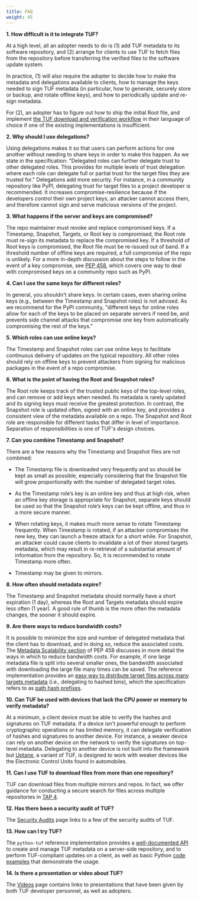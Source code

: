 ```yaml
---
title: FAQ
weight: 45
---
```



**1. How difficult is it to integrate TUF?**

  At a high level, all an adopter needs to do is (1) add TUF metadata to its
  software repository, and (2) arrange for clients to use TUF to fetch files
  from the repository before transferring the verified files to the software
  update system.

  In practice, (1) will also require the adopter to decide how to make the
  metadata and delegations available to clients, how to manage the keys needed
  to sign TUF metadata (in particular, how to generate, securely store or backup,
  and rotate offline keys), and how to periodically update and re-sign metadata.

  For (2), an adopter has to figure out how to ship the initial Root file, and
  implement [the TUF download and verification
  workflow](https://theupdateframework.github.io/specification/latest/#detailed-client-workflow)
  in their language of choice if one of the existing implementations is
  insufficient.

**2. Why should I use delegations?**

  Using delegations makes it so that users can perform actions for one another
  without needing to share keys in order to make this happen.
  As we state in the specification: "Delegated roles can further delegate trust
  to other delegated roles. This provides for multiple levels of trust
  delegation where each role can delegate full or partial trust for the target
  files they are trusted for."  Delegations add more security. For instance, in
  a community repository like PyPI, delegating trust for target files to a
  project developer is recommended.  It increases compromise-resilience because
  if the developers control their own project keys, an attacker cannot access
  them, and therefore cannot sign and serve malicious versions of the project.

**3. What happens if the server and keys are compromised?**

  The repo maintainer must revoke and replace compromised keys. If a Timestamp,
  Snapshot, Targets, or Root key is compromised, the Root role must re-sign its
  metadata to replace the compromised key. If a threshold of Root keys is
  compromised, the Root file must be re-issued out of band. If a threshold
  number of offline keys are required, a full compromise of the repo is
  unlikely. For a more in-depth discussion about the steps to follow in the
  event of a key compromise, see [PEP
  458](https://www.python.org/dev/peps/pep-0458/#in-the-event-of-a-key-compromise),
  which covers one way to deal with compromised keys on a community repo such
  as PyPI.

**4. Can I use the same keys for different roles?**

  In general, you shouldn't share keys. In certain cases, even sharing online
  keys (e.g., between the Timestamp and Snapshot roles) is not advised. As we
  recommend for the PyPI community, "different keys for online roles allow for
  each of the keys to be placed on separate servers if need be, and prevents
  side channel attacks that compromise one key from automatically compromising
  the rest of the keys."

**5. Which roles can use online keys?**

  The Timestamp and Snapshot roles can use online keys to facilitate continuous
  delivery of updates on the typical repository. All other roles should rely on
  offline keys to prevent attackers from signing for malicious packages in the
  event of a repo compromise.

**6. What is the point of having the Root and Snapshot roles?**

  The Root role keeps track of the trusted public keys of the top-level roles,
  and can remove or add keys when needed. Its metadata is rarely updated and
  its signing keys must receive the greatest protection. In contrast, the
  Snapshot role is updated often, signed with an online key, and provides a
  consistent view of the metadata available on a repo. The Snapshot and Root
  role are responsible for different tasks that differ in level of importance.
  Separation of responsibilities is one of TUF's design choices.

**7. Can you combine Timestamp and Snapshot?**

  There are a few reasons why the Timestamp and Snapshot files are not
  combined:

  * The Timestamp file is downloaded very frequently and so should be
  kept as small as possible, especially considering that the Snapshot file will
  grow proportionally with the number of delegated target roles.

  * As the Timestamp role’s key is an online key and thus at high risk,
  when an offline key storage is appropriate for Snapshot, separate keys should
  be used so that the Snapshot role’s keys can be kept offline, and thus in a
  more secure manner.

  * When rotating keys, it makes much more sense to rotate Timestamp
  frequently. When Timestamp is rotated, if an attacker compromises the new
  key, they can launch a freeze attack for a short while.  For Snapshot, an
  attacker could cause clients to invalidate a lot of their stored targets
  metadata, which may result in re-retrieval of a substantial amount of
  information from the repository.  So, it is recommended to rotate Timestamp
  more often.

  * Timestamp may be given to mirrors.

**8. How often should metadata expire?**

  The Timestamp and Snapshot metadata should normally have a short expiration
  (1 day), whereas the Root and Targets metadata should expire less often (1
  year). A good rule of thumb is the more often the metadata changes, the
  sooner it should expire.

**9. Are there ways to reduce bandwidth costs?**

  It is possible to minimize the size and number of delegated metadata that the
  client has to download, and in doing so, reduce the associated costs. The
  [Metadata Scalability
  section](https://www.python.org/dev/peps/pep-0458/#metadata-scalability) of
  PEP 458 discusses in more detail the ways in which to reduce bandwidth costs.
  For example, if one large metadata file is split into several smaller  ones,
  the bandwidth associated with downloading the large file many times can be
  saved.  The reference implementation provides an [easy way to distribute
  target files across many targets
  metadata](https://github.com/theupdateframework/python-tuf/blob/v0.20.0/examples/repo_example/hashed_bin_delegation.py)
  (i.e., delegating to hashed bins), which the specification refers to as [path
  hash
  prefixes](https://theupdateframework.github.io/specification/latest/#path_hash_prefixes).

**10. Can TUF be used with devices that lack the CPU power or memory to
  verify metadata?**

  At a minimum, a client device must be able to verify the hashes and
  signatures on TUF metadata. If a device isn't powerful enough to perform
  cryptographic operations or has limited memory, it can delegate verification
  of hashes and signatures to another device. For instance, a weaker device can
  rely on another device on the network to verify the signatures on top-level
  metadata. Delegating to another device is not built into the framework but
  [Uptane](https://uptane.github.io/), a variant of TUF, is designed to work
  with weaker devices like the Electronic Control Units found in automobiles.

**11. Can I use TUF to download files from more than one repository?**

  TUF can download files from multiple mirrors and repos.  In fact, we offer
  guidance for conducting a secure search for files across multiple
  repositories in [TAP
  4](https://github.com/theupdateframework/taps/blob/master/tap4.md).

**12. Has there been a security audit of TUF?**

  The [Security Audits](/audits) page links to a few of the security audits of
  TUF.

**13. How can I try TUF?**

  The `python-tuf` reference implementation provides a [well-documented
  API](https://theupdateframework.readthedocs.io/en/latest/api/api-reference.html)
  to create and manage TUF metadata on a server-side repository, and to perform
  TUF-compliant updates on a client, as well as basic Python [code
  examples](https://github.com/theupdateframework/python-tuf/tree/develop/examples)
  that demonstrate the usage.

**14. Is there a presentation or video about TUF?**

  The [Videos](/videos) page contains links to presentations that have been
  given by both TUF developer personnel, as well as adopters.

